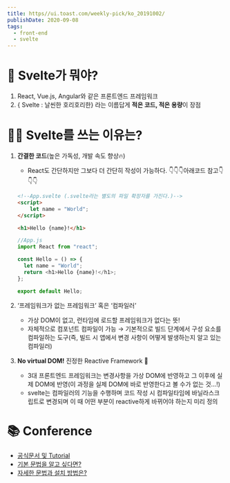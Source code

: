 ```yaml
---
title: https//ui.toast.com/weekly-pick/ko_20191002/
publishDate: 2020-09-08
tags: 
  - front-end
  - svelte
---
```


# 🤔 Svelte가 뭐야?

1. React, Vue.js, Angular와 같은 프론트엔드 프레임워크
2. { Svelte : 날씬한 호리호리한} 라는 이름답게 **적은 코드, 적은 용량**이 장점

# 🤷‍♀️ Svelte를 쓰는 이유는?

1. **간결한 코드**(높은 가독성, 개발 속도 향상🔥)

   - React도 간단하지만 그보다 더 간단히 작성이 가능하다. 👇👇👇아래코드 참고👇👇👇

   ```HTML
   <!--App.svelte (.svelte라는 별도의 파일 확장자를 가진다.)-->
   <script>
       let name = "World";
   </script>

   <h1>Hello {name}!</h1>
   ```

   ```javascript
   //App.js
   import React from "react";

   const Hello = () => {
     let name = "World";
     return <h1>Hello {name}!</h1>;
   };

   export default Hello;
   ```

2. ‘프레임워크가 없는 프레임워크’ 혹은 ‘컴파일러’

   - 가상 DOM이 없고, 런타임에 로드할 프레임워크가 없다는 뜻!
   - 자체적으로 컴포넌트 컴파일이 가능 → 기본적으로 빌드 단계에서 구성 요소를 컴파일하는 도구(즉, 빌드 시 앱에서 변경 사항이 어떻게 발생하는지 알고 있는 컴파일러)

3. **No virtual DOM!** 진정한 Reactive Framework 🌟
   - 3대 프론트엔드 프레임워크는 변경사항을 가상 DOM에 반영하고 그 이후에 실제 DOM에 반영(이 과정을 실제 DOM에 바로 반영한다고 볼 수가 없는 것...!)
   - svelte는 컴파일러의 기능을 수행하며 코드 작성 시 컴파일타임에 바닐라스크립트로 변경되며 이 때 어떤 부분이 reactive하게 바뀌어야 하는지 미리 정의

# 📚 Conference

- [공식문서 및 Tutorial](https://svelte.dev/tutorial/basics)
- [기본 문법을 알고 싶다면?](https://velog.io/@ashnamuh/hello-svelte)
- [자세한 문법과 설치 방법은?](https://heropy.blog/2019/09/29/svelte/)
